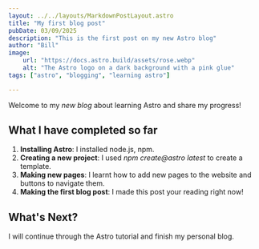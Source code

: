```yaml
---
layout: ../../layouts/MarkdownPostLayout.astro
title: "My first blog post"
pubDate: 03/09/2025
description: "This is the first post on my new Astro blog"
author: "Bill"
image:
    url: "https://docs.astro.build/assets/rose.webp"
    alt: "The Astro logo on a dark background with a pink glue"
tags: ["astro", "blogging", "learning astro"]

---
```


Welcome to my _new blog_ about learning Astro and share my progress!

## What I have completed so far
1. **Installing Astro**: I installed node.js, npm.
2. **Creating a new project**: I used _npm create@astro latest_ to create a template.
3. **Making new pages**: I learnt how to add new pages to the website and buttons to navigate them.
4. **Making the first blog post**: I made this post your reading right now!

## What's Next?
I will continue through the Astro tutorial and finish my personal blog.
